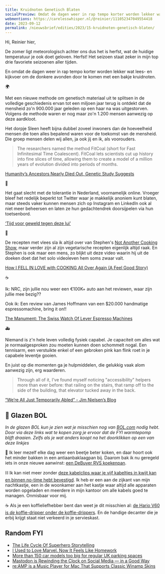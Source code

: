 ```yaml
---
title: Kruidnoten Genetisch Blaten
socialPreview: Omdat de dagen weer in rap tempo korter worden lekker wat lees- en kijkvoer om de donkere avonden door te komen met een bakje kruidnoten
webmentions: https://carelesswhisper.nl/@reinier/111052347049554418
date: 2023-09-12
permalink: /nieuwsbrief/edities/2023/15-kruidnoten-genetisch-blaten/
---
```


Hi, Reinier hier,

De zomer ligt meteorologisch achter ons dus het is herfst, wat de huidige temperatuur je ook doet geloven. Herfst! Het seizoen staat zeker in mijn top drie favoriete seizoenen aller tijden.

En omdat de dagen weer in rap tempo korter worden lekker wat lees- en kijkvoer om de donkere avonden door te komen met een bakje kruidnoten.

🌍

Met een nieuwe methode om genetisch materiaal uit te splitsen in de volledige geschiedenis ervan tot een miljoen jaar terug is ontdekt dat de mensheid zo'n 900.000 jaar geleden op een haar na was uitgestorven. Volgens de methode waren er nog maar zo'n 1.200 mensen aanwezig op deze aardkloot.

Het dorpje Sleen heeft bijna dubbel zoveel inwoners dan de hoeveelheid mensen die toen alles bepalend  waren voor de toekomst van de mensheid. Die groep mensen delen wij allen, ja ook jij en ik, als voorouders.

> The researchers named the method FitCoal (short for Fast Infinitesimal Time Coalescent). FitCoal lets scientists cut up history into fine slices of time, allowing them to create a model of a million years of evolution divided into periods of months.

[Humanity’s Ancestors Nearly Died Out, Genetic Study Suggests](https://www.nytimes.com/2023/08/31/science/human-survival-bottleneck.html)

🫤

Het gaat slecht met de tolerantie in Nederland, voornamelijk online. Vroeger bleef het redelijk beperkt tot Twitter waar je makkelijk anoniem kunt blaten, maar steeds vaker kunnen mensen zich op Instagram en LinkedIn ook al niet meer beheersen en laten ze hun gedachtendrek doorsijpelen via hun toetsenbord. 

[‘Tijd voor geweld tegen deze lui’](https://www.groene.nl/artikel/tijd-voor-geweld-tegen-deze-lui)

🍝

De recepten met vlees sla ik altijd over van Stephen's [Not Another Cooking Show](https://www.youtube.com/channel/UCuL-5ytBmu6KG0BwjSFaD0g), maar verder zijn al zijn vegetarische recepten eigenlijk altijd raak. En Stephen is ook maar een mens, zo blijkt uit deze video waarin hij uit de doeken doet dat het solo videoleven hem soms zwaar valt.

[How I FELL IN LOVE with COOKING All Over Again (A Feel Good Story)](https://www.youtube.com/watch?v=oEI4_gn5BkU)

☕️

Ik: NRC, zijn jullie nou weer een €100K+ auto aan het reviewen, waar zijn jullie mee bezig??

Ook ik: Een review van James Hoffmann van een $20.000 handmatige espressomachine, bring it on!!

[The Manument: The Swiss Watch Of Lever Espresso Machines](https://www.youtube.com/watch?v=aHz2rU_xK3g)

🚑

Niemand is z'n hele leven volledig fysiek capabel. Je capaciteit om alles wat je normaalgesproken zou moeten kunnen doen schommelt nogal. Een tennisarm, een verstuikte enkel of een gebroken pink kan flink roet in je capabele leventje gooien.  

En juist op die momenten ga je hulpmiddelen, die gelukkig vaak alom aanwezig zijn, erg waarderen. 

> Through all of it, I've found myself noticing "accessibility" helpers more than ever before: that railing on the stairs, that ramp off to the side of the building, that elevator tucked away in the back.

[“We’re All Just Temporarily Abled” - Jim Nielsen’s Blog](https://blog.jim-nielsen.com/2023/temporarily-abled/)

## 🔮 Glazen BOL

*In de glazen BOL kun je zien wat je misschien nog van [BOL.com](https://partner.bol.com/click/click?p=2&t=url&s=1066120&f=TXL&url=https%3A%2F%2Fwww.bol.com%2Fnl%2F&name=BOL%20homepage) nodig hebt. Door via deze links wat te kopen zorg je ervoor dat de FYI warmtepomp blijft draaien. Zelfs als je wat anders koopt na het doorklikken op een van deze linkjes*

🍳 Ik leer mezelf elke dag weer een beetje beter koken, en daar hoort ook het minder bakken in een antiaanbaklaagpan bij. Daarom bak ik nu geregeld iets in onze nieuwe aanwinst: [een DeBuyer RVS koekenpan](https://partner.bol.com/click/click?p=2&t=url&s=1066120&f=TXL&url=https%3A%2F%2Fwww.bol.com%2Fnl%2Fnl%2Fp%2Fde-buyer-prim-appety-koekenpan-o-24cm-rvs%2F9200000132349211%2F&name=De%20Buyer%20Koekenpan).

⛓️ Ik kan niet meer zonder [deze kabelclips waar je vijf kabeltjes in kwijt kan en binnen no-time hebt bevestigd](https://partner.bol.com/click/click?p=2&t=url&s=1066120&f=TXL&url=https%3A%2F%2Fwww.bol.com%2Fnl%2Fnl%2Fp%2Fmerkloos-2x-kabel-organiser-zwart-2x-kabel-clips-voor-5-kabels-zelfklevende-kabelclips-kabelklem-kabelhouder-kabelgoot-houder-kabel-management%2F9300000007725661%2F&name=Merkloos%202x%20Kabel%20Organiser). Ik heb er een aan de zijkant van mijn nachtkastje, een in de woonkamer aan het kastje waar altijd alle apparaten worden opgeladen en meerdere in mijn kantoor om alle kabels goed te managen. Onmisbaar voor mij.

☕️ Als je een koffieliefhebber bent dan weet je dit misschien al: [de Hario V60 is *de* koffie-dripper onder de koffie-drippers](https://partner.bol.com/click/click?p=2&t=url&s=1066120&f=TXL&url=https%3A%2F%2Fwww.bol.com%2Fnl%2Fp%2Fhario-v60-drip-decanter-02%2F9200000040262918%2F&name=Hario%20V60%20Drip%20Decanter%2002). En de handige decanter die je erbij krijgt staat niet verkeerd in je servieskast.

## Random FYI

- [The Life Cycle Of Superhero Storytelling](https://kottke.org/23/09/the-life-cycle-of-superhero-storytelling)
- [I Used to Love Marvel. Now It Feels Like Homework](https://jezebel.com/marvel-superhero-fatigue-bad-movies-tv-shows-loki-1850805331)
- [More than 150 car models too big for regular UK parking spaces](https://www.theguardian.com/business/2023/aug/26/more-than-150-car-models-too-big-for-regular-uk-parking-spaces)
- [Mastodon is Rewinding the Clock on Social Media — in a Good Way](https://chrlschn.medium.com/mastodon-is-rewinding-the-clock-on-social-media-in-a-good-way-8998f6d9f1aa)
- [re:AMP is a Music Player for Mac That Supports Classic Winamp Skins](https://beebom.com/reamp-winamp-music-player-for-macos/)

